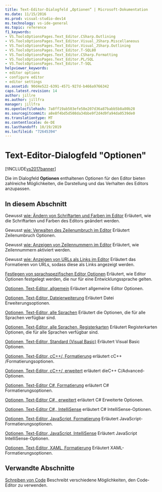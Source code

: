 ```yaml
---
title: Text-Editor-Dialogfeld „Optionen“ | Microsoft-Dokumentation
ms.date: 11/15/2016
ms.prod: visual-studio-dev14
ms.technology: vs-ide-general
ms.topic: reference
f1_keywords:
- VS.ToolsOptionsPages.Text_Editor.CSharp.Outlining
- VS.ToolsOptionsPages.Text_Editor.Visual_JSharp.Miscellaneous
- VS.ToolsOptionsPages.Text_Editor.Visual_JSharp.Outlining
- VS.ToolsOptionsPages.Text_Editor.T-SQL80
- VS.ToolsOptionsPages.Text_Editor.CSharp.Formatting
- VS.ToolsOptionsPages.Text_Editor.PL/SQL
- VS.ToolsOptionsPages.Text_Editor.T-SQL
helpviewer_keywords:
- editor options
- configure editor
- editor settings
ms.assetid: 90d4e522-6391-4571-927d-b466a9766342
caps.latest.revision: 14
author: jillre
ms.author: jillfra
manager: jillfra
ms.openlocfilehash: 7a8ff19ab503efe58e207d36a87babb5b8a80b28
ms.sourcegitcommit: a8e8f4bd5d508da34bbe9f2d4d9fa94da0539de0
ms.translationtype: MT
ms.contentlocale: de-DE
ms.lasthandoff: 10/19/2019
ms.locfileid: "72645394"
---
```

# <a name="text-editor-options-dialog-box"></a>Text-Editor-Dialogfeld "Optionen"
[!INCLUDE[vs2017banner](../../includes/vs2017banner.md)]

Die im Dialogfeld **Optionen** enthaltenen Optionen für den Editor bieten zahlreiche Möglichkeiten, die Darstellung und das Verhalten des Editors anzupassen.

## <a name="in-this-section"></a>In diesem Abschnitt
 Gewusst [wie: Ändern von Schriftarten und Farben im Editor](../../ide/reference/how-to-change-fonts-and-colors-in-the-editor.md) Erläutert, wie die Schriftarten und Farben des Editors geändert werden.

 Gewusst [wie: Verwalten des Zeilenumbruch im Editor](../../ide/reference/how-to-manage-word-wrap-in-the-editor.md) Erläutert Zeilenumbruch Optionen.

 Gewusst [wie: Anzeigen von Zeilennummern im Editor](../../ide/reference/how-to-display-line-numbers-in-the-editor.md) Erläutert, wie Zeilennummern aktiviert werden.

 Gewusst [wie: Anzeigen von URLs als Links im Editor](../../ide/reference/how-to-display-urls-as-links-in-the-editor.md) Erläutert das Formatieren von URLs, sodass diese als Links angezeigt werden.

 [Festlegen von sprachspezifischen Editor Optionen](../../ide/reference/setting-language-specific-editor-options.md) Erläutert, wie Editor Optionen festgelegt werden, die nur für eine Entwicklungssprache gelten.

 [Optionen, Text-Editor, allgemein](../../ide/reference/options-text-editor-general.md) Erläutert allgemeine Editor Optionen.

 [Optionen, Text-Editor, Dateierweiterung](../../ide/reference/options-text-editor-file-extension.md) Erläutert Datei Erweiterungsoptionen.

 [Optionen, Text-Editor, alle Sprachen](../../ide/reference/options-text-editor-all-languages.md) Erläutert die Optionen, die für alle Sprachen verfügbar sind.

 [Optionen, Text-Editor, alle Sprachen, Registerkarten](../../ide/reference/options-text-editor-all-languages-tabs.md) Erläutert Registerkarten Optionen, die für alle Sprachen verfügbar sind.

 [Optionen, Text-Editor, Standard (Visual Basic)](../../ide/reference/options-text-editor-basic-visual-basic.md) Erläutert Visual Basic Optionen.

 [Optionen, Text-Editor, cC++/, Formatierung](../../ide/reference/options-text-editor-c-cpp-formatting.md) erläutert cC++ /Formatierungsoptionen.

 [Optionen, Text-Editor, cC++/, erweitert](../../ide/reference/options-text-editor-c-cpp-advanced.md) erläutert dieC++ C/Advanced-Optionen.

 [Optionen, Text-Editor C#, Formatierung](../../ide/reference/options-text-editor-csharp-formatting.md) erläutert C# Formatierungsoptionen.

 [Optionen, Text-Editor C#,, erweitert](../../ide/reference/options-text-editor-csharp-advanced.md) erläutert C# Erweiterte Optionen.

 [Optionen, Text-Editor C#,, IntelliSense](../../ide/reference/options-text-editor-csharp-intellisense.md) erläutert C# IntelliSense-Optionen.

 [Optionen, Text-Editor, JavaScript, Formatierung](../../ide/reference/options-text-editor-javascript-formatting.md) Erläutert JavaScript-Formatierungsoptionen.

 [Optionen, Text-Editor, JavaScript, IntelliSense](../../ide/reference/options-text-editor-javascript-intellisense.md) Erläutert JavaScript IntelliSense-Optionen.

 [Optionen, Text-Editor, XAML, Formatierung](../../ide/reference/options-text-editor-xaml-formatting.md) Erläutert XAML-Formatierungsoptionen.

## <a name="related-sections"></a>Verwandte Abschnitte
 [Schreiben von Code](../../ide/writing-code-in-the-code-and-text-editor.md) Beschreibt verschiedene Möglichkeiten, den Code-Editor zu verwenden.
